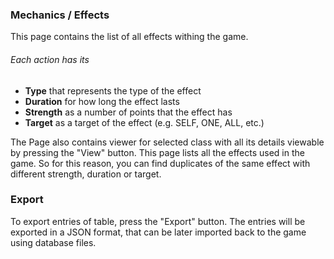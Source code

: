 ### Mechanics / Effects

This page contains the list of all effects withing the game. <br>
###### Each action has its
- **Type** that represents the type of the effect
- **Duration** for how long the effect lasts
- **Strength** as a number of points that the effect has
- **Target** as a target of the effect (e.g. SELF, ONE, ALL, etc.)

The Page also contains viewer for selected class with all its details viewable by pressing the "View" button.
This page lists all the effects used in the game. So for this reason, you can find duplicates of the same effect with different strength, duration or target.

### Export
To export entries of table, press the "Export" button. The entries will be exported in a JSON format, that can be later imported back to the game using database files.